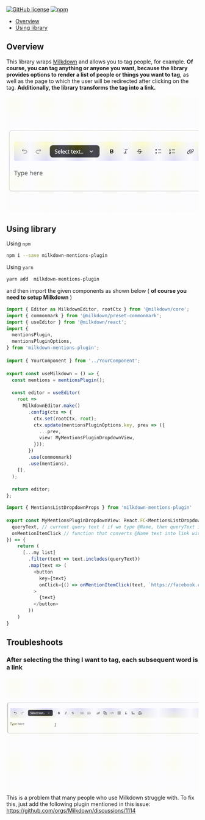 [![GitHub license](https://img.shields.io/github/license/zgrybus/milkdown-mentions-plugin)](https://github.com/zgrybus/milkdown-mentions-plugin/blob/master/LICENSE) [![npm](https://img.shields.io/npm/v/milkdown-mentions-plugin)](https://www.npmjs.com/package/milkdown-mentions-plugin)

- [Overview](#overview)
- [Using library](#using-library)

## Overview

This library wraps [Milkdown](https://milkdown.dev/) and allows you to tag people, for example. **Of course, you can tag anything or anyone you want, because the library provides options to render a list of people or things you want to tag**, as well as the page to which the user will be redirected after clicking on the tag. 
**Additionally, the library transforms the tag into a link.**

![Demo](https://github.com/zgrybus/milkdown-mentions-plugin/blob/master/assets/plugin_demo.gif)

## Using library

Using `npm`
```bash
npm i --save milkdown-mentions-plugin
```
Using `yarn`
```bash
yarn add  milkdown-mentions-plugin
```

and then import the given components as shown below ( **of course you need to setup Milkdown** )
```typescript
import { Editor as MilkdownEditor, rootCtx } from '@milkdown/core';
import { commonmark } from '@milkdown/preset-commonmark';
import { useEditor } from '@milkdown/react';
import {
  mentionsPlugin,
  mentionsPluginOptions,
} from 'milkdown-mentions-plugin';

import { YourComponent } from '../YourComponent';

export const useMilkdown = () => {
  const mentions = mentionsPlugin();

  const editor = useEditor(
    root =>
      MilkdownEditor.make()
        .config(ctx => {
          ctx.set(rootCtx, root);
          ctx.update(mentionsPluginOptions.key, prev => ({
            ...prev,
            view: MyMentionsPluginDropdownView, 
          }));
        })
        .use(commonmark)
        .use(mentions),
    [],
  );

  return editor;
};
```

```typescript
import { MentionsListDropdownProps } from 'milkdown-mentions-plugin'

export const MyMentionsPluginDropdownView: React.FC<MentionsListDropdownProps> = ({ 
  queryText, // current query text ( if we type @Name, then queryText is Name )
  onMentionItemClick // function that converts @Name text into link with appropriate url
}) => {
    return (
      [...my list]
        .filter(text => text.includes(queryText))
        .map(text => (
          <button 
            key={text} 
            onClick={() => onMentionItemClick(text, `https://facebook.com/user/${text}`)}
          >
            {text}
          </button>
        ))
    )
}
```

## Troubleshoots


### After selecting the thing I want to tag, each subsequent word is a link

![Demo](https://github.com/zgrybus/milkdown-mentions-plugin/blob/master/assets/subsequent_word_troubleshoot.gif)
This is a problem that many people who use Milkdown struggle with. To fix this, just add the following plugin mentioned in this issue: https://github.com/orgs/Milkdown/discussions/1114